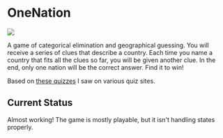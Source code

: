 # OneNation
![](https://travis-ci.com/gsteinLTU/OneNation.svg?branch=master)

A game of categorical elimination and geographical guessing. You will receive a series of clues that describe a country. Each time you name a country that fits all the clues so far, you will be given another clue. In the end, only one nation will be the correct answer. Find it to win!

Based on [these quizzes](https://www.jetpunk.com/user-quizzes/176412/category-elimination-countries) I saw on various quiz sites.

## Current Status

Almost working! The game is mostly playable, but it isn't handling states properly.
